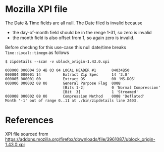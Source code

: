 # Mozilla XPI file

The Date & Time fields are all null. The Date filed is invalid because

* the day-of-month field should be in the renge 1-31, so zero is invalid
* the month field is also offset from 1, so again zero is invalid.

Before checkng for this use-case this null date/time breaks `Time::Local::timegm` as follows

    $ zipdetails --scan -v ublock_origin-1.43.0.xpi

    000000 000004 50 4B 03 04 LOCAL HEADER #1       04034B50
    000004 000001 14          Extract Zip Spec      14 '2.0'
    000005 000001 00          Extract OS            00 'MS-DOS'
    000006 000002 08 00       General Purpose Flag  0008
                              [Bits 1-2]            0 'Normal Compression'
                              [Bit  3]              1 'Streamed'
    000008 000002 08 00       Compression Method    0008 'Deflated'
    Month '-1' out of range 0..11 at ./bin/zipdetails line 2403.

# References

XPI file sourced  from https://addons.mozilla.org/firefox/downloads/file/3961087/ublock_origin-1.43.0.xpi
